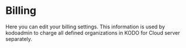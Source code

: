 # Billing

Here you can edit your billing settings. This information is used by kodoadmin to charge all defined organizations in KODO for Cloud server separately.


